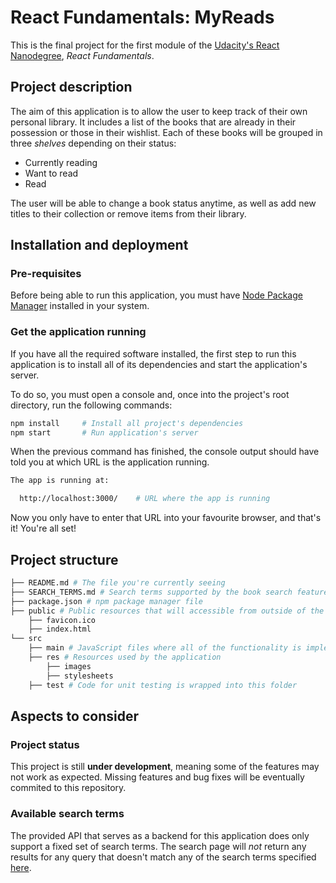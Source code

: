 # React Fundamentals: MyReads

This is the final project for the first module of the [Udacity's React Nanodegree](https://www.udacity.com/course/react-nanodegree--nd019), *React Fundamentals*.

## Project description

The aim of this application is to allow the user to keep track of their own personal library. It includes a list of the books that are already in their possession or those in their wishlist. Each of these books will be grouped in three _shelves_ depending on their status:

* Currently reading
* Want to read
* Read

The user will be able to change a book status anytime, as well as add new titles to their collection or remove items from their library.

## Installation and deployment

### Pre-requisites

Before being able to run this application, you must have [Node Package Manager](https://nodejs.org/en/) installed in your system.

### Get the application running

If you have all the required software installed, the first step to run this application is to install all of its dependencies and start the application's server.

To do so, you must open a console and, once into the project's root directory, run the following commands:

```bash
npm install     # Install all project's dependencies
npm start       # Run application's server
```

When the previous command has finished, the console output should have told you at which URL is the application running.

```bash
The app is running at:

  http://localhost:3000/    # URL where the app is running
```

Now you only have to enter that URL into your favourite browser, and that's it! You're all set!

## Project structure

```bash
├── README.md # The file you're currently seeing
├── SEARCH_TERMS.md # Search terms supported by the book search feature
├── package.json # npm package manager file
├── public # Public resources that will accessible from outside of the app
    ├── favicon.ico
    ├── index.html
└── src
    ├── main # JavaScript files where all of the functionality is implemented
    ├── res # Resources used by the application
        ├── images
        ├── stylesheets
    ├── test # Code for unit testing is wrapped into this folder
```

## Aspects to consider

### Project status
This project is still **under development**, meaning some of the features may not work as expected. Missing features and bug fixes will be eventually commited to this repository.

### Available search terms
The provided API that serves as a backend for this application does only support a fixed set of search terms. The search page will _not_ return any results for any query that doesn't match any of the search terms specified [here](SEARCH_TERMS.md).
